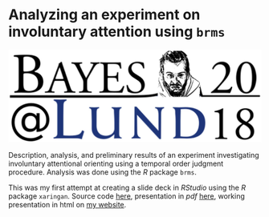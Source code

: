 # Analyzing an experiment on involuntary attention using **```brms```**

![Bayes @ Lund 2018](media/BayesAtLund2018_avatar.jpg)

Description, analysis, and preliminary results of an experiment investigating involuntary attentional orienting using a temporal order judgment procedure. Analysis was done using the *R* package `brms`.

This was my first attempt at creating a slide deck in *RStudio* using the *R* package `xaringan`. Source code [here](https://github.com/aschetti/2018.04.12_Bayes_at_Lund/blob/master/Schettino_BayesAtLund2018.Rmd), presentation in *pdf* [here](https://github.com/aschetti/2018.04.12_Bayes_at_Lund/blob/master/output/Schettino_Analyzing_an_experiment_on_involuntary_attention_using_brms.pdf), working presentation in html on [my website](https://asch3tti.netlify.com/post/bayesatlund2018/).


